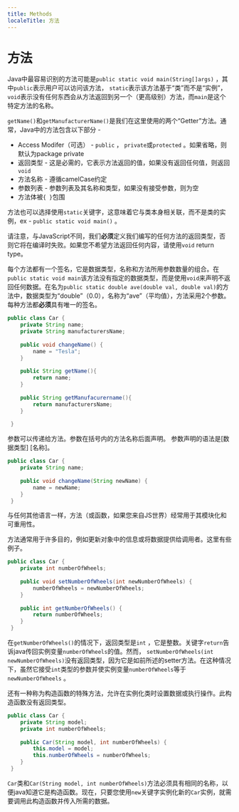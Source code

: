 ```yaml
---
title: Methods
localeTitle: 方法
---
```

# 方法

Java中最容易识别的方法可能是`public static void main(String[]args)` ，其中`public`表示用户可以访问该方法， `static`表示该方法基于“类”而不是“实例”， `void`表示没有任何东西会从方法返回到另一个（更高级别）方法，而`main`是这个特定方法的名称。

`getName()`和`getManufacturerName()`是我们在这里使用的两个“Getter”方法。通常，Java中的方法包含以下部分 -

*   Access Modifer（可选） - `public` ， `private`或`protected` 。如果省略，则默认为package private
*   返回类型 - 这是必需的，它表示方法返回的值，如果没有返回任何值，则返回`void`
*   方法名称 - 遵循camelCase约定
*   参数列表 - 参数列表及其名称和类型，如果没有接受参数，则为空
*   方法体被`{ }`包围

方法也可以选择使用`static`关键字，这意味着它与类本身相关联，而不是类的实例，ex - `public static void main()` 。

请注意，与JavaScript不同，我们**必须**定义我们编写的任何方法的返回类型，否则它将在编译时失败。如果您不希望方法返回任何内容，请使用`void` return type。

每个方法都有一个签名，它是数据类型，名称和方法所用参数数量的组合。在`public static void main`该方法没有指定的数据类型，而是使用`void`来声明不返回任何数据。在名为`public static double ave(double val, double val)`的方法中，数据类型为“double”（0.0），名称为“ave”（平均值），方法采用2个参数。每种方法都**必须**具有唯一的签名。

```java
public class Car { 
    private String name; 
    private String manufacturersName; 
 
    public void changeName() { 
        name = "Tesla"; 
    } 
 
    public String getName(){ 
        return name; 
    } 
 
    public String getManufacurername(){ 
        return manufacturersName; 
    } 
 
 } 
```

参数可以传递给方法。参数在括号内的方法名称后面声明。 参数声明的语法是\[数据类型\] \[名称\]。

```java
public class Car { 
    private String name; 
 
    public void changeName(String newName) { 
        name = newName; 
    } 
 } 
```

与任何其他语言一样，方法（或函数，如果您来自JS世界）经常用于其模块化和可重用性。

方法通常用于许多目的，例如更新对象中的信息或将数据提供给调用者。这里有些例子。

```java
public class Car { 
    private int numberOfWheels; 
 
    public void setNumberOfWheels(int newNumberOfWheels) { 
        numberOfWheels = newNumberOfWheels; 
    } 
 
    public int getNumberOfWheels() { 
        return numberOfWheels; 
    } 
 } 
```

在`getNumberOfWheels()`的情况下，返回类型是`int` ，它是整数。关键字`return`告诉java传回实例变量`numberOfWheels`的值。然而， `setNumberOfWheels(int newNumberOfWheels)`没有返回类型，因为它是如前所述的setter方法。在这种情况下，虽然它接受`int`类型的参数并使实例变量`numberOfWheels`等于`newNumberOfWheels` 。

还有一种称为构造函数的特殊方法，允许在实例化类时设置数据或执行操作。此构造函数没有返回类型。

```java
public class Car { 
    private String model; 
    private int numberOfWheels; 
 
    public Car(String model, int numberOfWheels) { 
        this.model = model; 
        this.numberOfWheels = numberOfWheels; 
    } 
 } 
```

`Car`类和`Car(String model, int numberOfWheels)`方法必须具有相同的名称，以便java知道它是构造函数。现在，只要您使用`new`关键字实例化新的`Car`实例，就需要调用此构造函数并传入所需的数据。